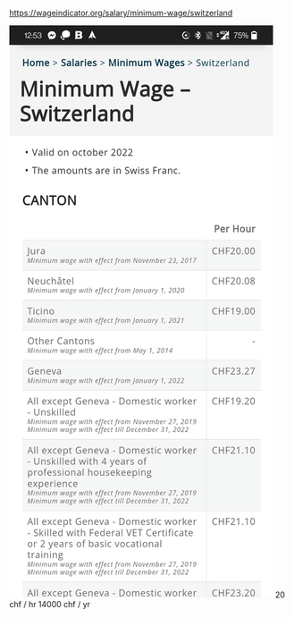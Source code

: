 https://wageindicator.org/salary/minimum-wage/switzerland 

![Screenshot_20221009-125314|450](Screenshot_20221009-125314.jpg)
20 chf / hr
14000 chf / yr